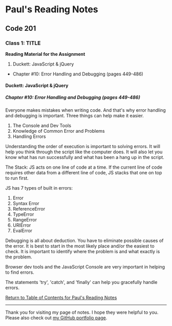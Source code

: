 # Paul's Reading Notes

## Code 201

### Class 1: TITLE

**Reading Material for the Assignment**
1. Duckett: JavaScript & jQuery
- Chapter #10: Error Handling and Debugging (pages 449-486)




#### Duckett: JavaScript & jQuery

##### Chapter #10: Error Handling and Debugging (pages 449-486)

Everyone makes mistakes when writing code.  And that's why error handling and debugging is important.  Three things can help make it easier.
1. The Console and Dev Tools
1. Knowledge of Common Error and Problems
1. Handling Errors

Understanding the order of execution is important to solving errors.  It will help you think through the script like the computer does.  It will also let you know what has run successfully and what has been a hang up in the script.

The Stack:  JS acts on one line of code at a time.  If the current line of code requires other data from a different line of code, JS stacks that one on top to run first.

JS has 7 types of built in errors:
1. Error
1. Syntax Error
1. ReferenceError
1. TypeError
1. RangeError
1. URIError
1. EvalError

Debugging is all about deduction.  You have to eliminate possible causes of the error.  It is best to start in the most likely place and/or the easiest to check.  It is important to identify where the problem is and what exactly is the problem.

Browser dev tools and the JavaScript Console are very important in helping to find errors.

The statements 'try', 'catch', and 'finally' can help you gracefully handle errors.



[Return to Table of Contents for Paul's Reading Notes](https://paul-leonard.github.io/reading-notes/ "Go back to find more notes!")



---



Thank you for visiting my page of notes.  I hope they were helpful to you.  Please also check out [my GitHub portfolio page](https://github.com/paul-leonard "Paul's GitHub Portfolio").